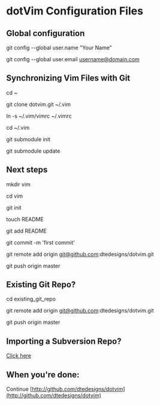# dotVim Configuration Files


## Global configuration
git config --global user.name "Your Name"

git config --global user.email username@domain.com

        
## Synchronizing Vim Files with Git
cd ~

git clone dotvim.git ~/.vim

ln -s ~/.vim/vimrc ~/.vimrc


cd ~/.vim

git submodule init

git submodule update


## Next steps
mkdir vim

cd vim

git init

touch README

git add README

git commit -m 'first commit'

git remote add origin git@github.com:dtedesigns/dotvim.git

git push origin master

      
## Existing Git Repo?
cd existing_git_repo

git remote add origin git@github.com:dtedesigns/dotvim.git

git push origin master

      
## Importing a Subversion Repo?
[Click here](http://github.com/dtedesigns/dotvim/imports/new)
      
## When you're done:
Continue [http://github.com/dtedesigns/dotvim](http://github.com/dtedesigns/dotvim)

